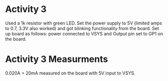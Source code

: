 # Activity 3
Used a 1k resistor with green LED. Set the power supply to 5V (limited amps to 0.7, 3.3V also worked) and got blinking functionality from
the board. Set up board as follows: power connected to VSYS and Output pin set to GP1 on the board.

# Activity 3 Measurments
0.020A = 20mA measured on the board with 5V input to VSYS.
